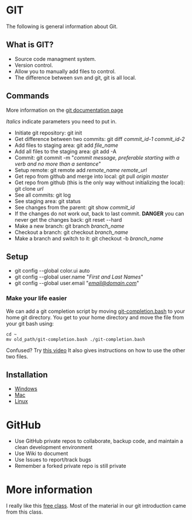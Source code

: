 # GIT

The following is general information about Git.

## What is GIT?

* Source code managment system.
* Version control.
* Allow you to manually add files to control.
* The difference between svn and git, git is all local.

## Commands

More information on the [git documentation page](http://git-scm.com/doc)

*Italics* indicate parameters you need to put in.

* Initiate git repository: git init 
* Get difference between two commits: git diff *commit_id-1 commit_id-2*
* Add files to staging area: git add *file_name*
* Add all files to the staging area: git add -A
* Commit: git commit -m "*commit message, preferable starting with a verb and no more than a sentance*"
* Setup remote: git remote add *remote_name remote_url*
* Get repo from github and merge into local: git pull *origin master*
* Get repo from github (this is the only way without initializing the local): git clone *url*
* See all commits: git log
* See staging area: git status
* See changes from the parent: git show *commit_id*
* If the changes do not work out, back to last commit. **DANGER** you can never get the changes back: git reset --hard
* Make a new branch: git branch *branch_name*
* Checkout a branch: git checkout *branch_name*
* Make a branch and switch to it: git checkout -b *branch_name*

## Setup 

* git config --global color.ui auto
* git config --global user.name "*First and Last Names*"
* git config --global user.email "*email@domain.com*"

### Make your life easier

We can add a git completion script by moving [git-completion.bash](git-completion.bash) to your home git directory. You get to your home directory and move the file from your git bash using:
```{bash}
cd ~
mv old_path/git-completion.bash ./git-completion.bash
```

Confused? Try [this video](https://www.youtube.com/watch?t=38&v=IfLhXM4RnB4) It also gives instructions on how to use the other two files. 

## Installation

* [Windows](https://www.udacity.com/wiki/ud775/install-git/install-git-windows)
* [Mac](https://www.udacity.com/wiki/ud775/install-git/install-git-mac)
* [Linux](https://www.udacity.com/wiki/ud775/install-git/install-git-linux)

# GitHub

* Use GitHub private repos to collaborate, backup code, and maintain a clean development environment
* Use Wiki to document 
* Use Issues to report/track bugs
* Remember a forked private repo is still private

# More information

I really like this [free class](https://www.udacity.com/course/how-to-use-git-and-github--ud775). Most of the material in our git introduction came from this class. 